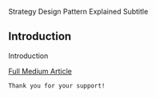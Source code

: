 Strategy Design Pattern Explained
Subtitle

## Introduction
Introduction

[Full Medium Article](https://medium.com/@fedcal)


```
Thank you for your support!
```
